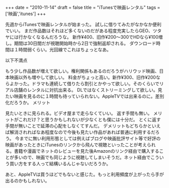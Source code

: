 
+++
date = "2010-11-14"
draft = false
title = "iTunesで映画レンタル"
tags  = ['映画','itunes']
+++

先週からiTunesで映画レンタルが始まった。
試しに借りてみたがなかなか便利でいい。
まだ作品数はそれほど多くないのだがある程度充実したらGEO、ツタヤには行かなくなるんだろうな。
新作¥400、旧作¥200〜300でHDなら¥100増し。期間は30日間だが視聴開始時から2日で強制返却される。
ダウンロード時間は１時間弱くらい。光回線でこれはちょっとなあ。

以下不満点

もう少し作品数が増えて欲しい。権利関係もあるのだろうがハリウッド映画、日本映画以外も増やして欲しい。
料金がちょっと高い。新作¥300、旧作¥200ならよかった。ドラマも連続して借りたら割引とかやって欲しい。そのくらいでリアル店舗のレンタルに対抗出来る。
DLではなくストリーミングして欲しい。見たい映画を見るのに１時間も待っていられない。AppleTVでは出来るのに。差別化だろうか。
メリット

見たいときに見られる。ビデオ屋まで走らなくていい。
返す手間も無い。
メリットがこれだけ？と思うかもしれないが少なくとも僕には十分だ。
とくに返す手間が無いことで延滞の心配をしなくてすんだ。
デメリットもどちらかといえば解消されればなあ程度なので今後も見たい作品があれば普通に利用するだろう。
今までに無い利用形態としては例えばブログや映画批評サイト等で好評の映画があったときにiTunesのリンクから飛んで視聴といったことが考えられる。書籍や漫画でネットのレビューを見た後Amazonのリンク経由で購入することが多いので、映画でも同じように視聴してしまいそうだ。ネット経由でこういう買い方をする人って結構いるんじゃないだろうか。

あと、AppleTVは買うほどでもないと感じた。もっと利用頻度が上がったら手が出るのかもしれない。	

	
